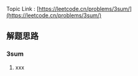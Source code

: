 
Topic Link :  [https://leetcode.cn/problems/3sum/](https://leetcode.cn/problems/3sum/)

## 解题思路 

### 3sum

1. xxx
